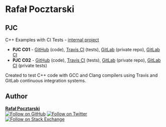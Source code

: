 Rafał Pocztarski
=
PJC
-
C++ Examples with CI Tests -
[internal project](https://github.com/rsp/rsp-internal#readme)

* **PJC C01** - [GitHub][github-c01-url] (code), [Travis CI][travis-c01-url] (tests), [GitLab][gitlab-c01-url] (private repo), [GitLab CI][gitlabci-c01-url]
* **PJC C02** - [GitHub][github-c02-url] (code), [Travis CI][travis-c02-url] (tests), [GitLab][gitlab-c02-url] (private repo), [GitLab CI][gitlabci-c01-url] (private tests)

Created to test C++ code with GCC and Clang compilers using Travis and GitLab continuous integration systems.

Author
------
[**Rafał Pocztarski**](https://pocztarski.com/)
<br/>
[![Follow on GitHub][github-follow-img]][github-follow-url]
[![Follow on Twitter][twitter-follow-img]][twitter-follow-url]
<br/>
[![Follow on Stack Exchange][stackexchange-img]][stackoverflow-url]

[pjc-url]: https://github.com/rsp/rsp-pjc
[github-url]: https://github.com/rsp/rsp-pjc
[travis-img]: https://travis-ci.org/rsp/rsp-pjc.svg?branch=master
[travis-url]: https://travis-ci.org/rsp/rsp-pjc
[gitlabci-img]: https://gitlab.com/rsp/rsp-pjc/badges/master/build.svg
[gitlabci-url]: https://gitlab.com/rsp/rsp-pjc/builds
[github-follow-url]: https://github.com/rsp
[github-follow-img]: https://img.shields.io/github/followers/rsp.svg?style=social&label=Follow
[twitter-follow-url]: https://twitter.com/intent/follow?screen_name=pocztarski
[twitter-follow-img]: https://img.shields.io/twitter/follow/pocztarski.svg?style=social&label=Follow
[stackoverflow-url]: https://stackoverflow.com/users/613198/rsp
[stackexchange-url]: https://stackexchange.com/users/303952/rsp
[stackexchange-img]: https://stackexchange.com/users/flair/303952.png
[github-c01-url]: https://github.com/rsp/rsp-pjc-c01
[gitlab-c01-url]: https://gitlab.com/rsp/rsp-pjc-c01
[travis-c01-url]: https://travis-ci.org/rsp/rsp-pjc-c01
[gitlabci-c01-url]: https://gitlab.com/rsp/rsp-pjc-c01/builds
[github-c02-url]: https://github.com/rsp/rsp-pjc-c02
[gitlab-c02-url]: https://gitlab.com/rsp/rsp-pjc-c02
[travis-c02-url]: https://travis-ci.org/rsp/rsp-pjc-c02
[gitlabci-c02-url]: https://gitlab.com/rsp/rsp-pjc-c02/builds
[github-c03-url]: https://github.com/rsp/rsp-pjc-c03
[gitlab-c03-url]: https://gitlab.com/rsp/rsp-pjc-c03
[travis-c03-url]: https://travis-ci.org/rsp/rsp-pjc-c03
[gitlabci-c03-url]: https://gitlab.com/rsp/rsp-pjc-c03/builds
[github-c04-url]: https://github.com/rsp/rsp-pjc-c04
[gitlab-c04-url]: https://gitlab.com/rsp/rsp-pjc-c04
[travis-c04-url]: https://travis-ci.org/rsp/rsp-pjc-c04
[gitlabci-c04-url]: https://gitlab.com/rsp/rsp-pjc-c04/builds

